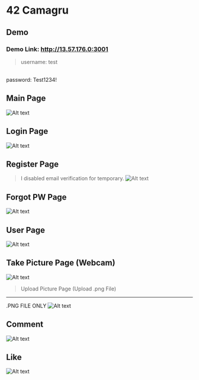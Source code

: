 42 Camagru
==========
Demo
---------
### Demo Link: http://13.57.176.0:3001

>username: test
<br/>
password: Test1234!

Main Page
----------
![Alt text](/images/main.png)

Login Page
---------
![Alt text](/images/login.png)

Register Page
---------
> I disabled email verification for temporary. 
![Alt text](/images/register.png)

Forgot PW Page
---------
![Alt text](/images/forgotpw.png)

User Page
--------
![Alt text](/images/userpage.gif)

Take Picture Page (Webcam)
---------
![Alt text](/images/uploadpost(webcam).png)

> Upload Picture Page (Upload .png File)
---------
.PNG FILE ONLY
![Alt text](/images/uploadpost(file).png)

Comment
--------
![Alt text](/images/comment.gif)

Like
--------
![Alt text](/images/like.gif)
